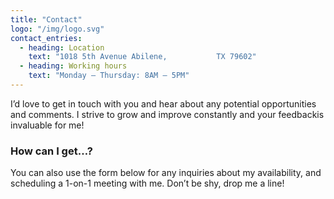 ```yaml
---
title: "Contact"
logo: "/img/logo.svg"
contact_entries:
  - heading: Location
    text: "1018 5th Avenue Abilene,           TX 79602"
  - heading: Working hours
    text: "Monday – Thursday: 8AM – 5PM"
---
```


I’d love to get in touch with you and hear about any potential opportunities and comments. 
I strive to grow and improve constantly and your feedbackis invaluable for me!

<h3 class="f4 b lh-title mb2">How can I get…?</h3>

You can also use the form below for any inquiries about my availability, and scheduling a 1-on-1 meeting
with me. Don’t be shy, drop me a line!
